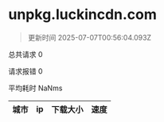 
  # unpkg.luckincdn.com

  > 更新时间 2025-07-07T00:56:04.093Z
  
  总共请求 0

  请求报错 0

  平均耗时 NaNms

|城市|ip|下载大小|速度|
|-----|----------|---|---|

  
